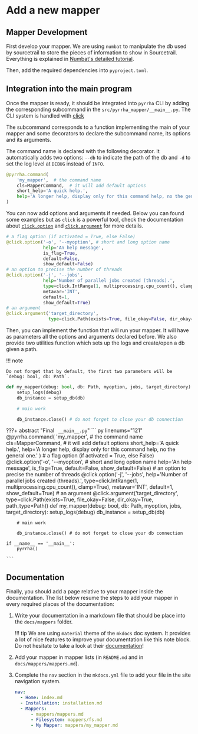 # Add a new mapper

## Mapper Development
First develop your mapper. We are using `numbat` to manipulate the db used by sourcetrail to store the pieces of information to show in Sourcetrail. Everything is explained in [Numbat's detailed tutorial](https://quarkslab.github.io/numbat/tutorial/).

Then, add the required dependencies into `pyproject.toml`.

## Integration into the main program
Once the mapper is ready, it should be integrated into `pyrrha` CLI by adding the corresponding subcommand in the `src/pyrrha_mapper/__main__.py`. The CLI system is handled with [click](https://click.palletsprojects.com)

The subcommand corresponds to a function implementing the main of your mapper and some decorators to declare the subcommand name, its options and its arguments.

The command name is declared with the following decorator. It automatically adds two options: `--db` to indicate the path of the db and `-d` to set the log level at `DEBUG` instead of `INFO`.

```python linenums="121"
@pyrrha.command(
    'my_mapper',  # the command name
    cls=MapperCommand,  # it will add default options
    short_help='A quick help.',
    help='A longer help, display only for this command help, no the general one.'
)
```
You can now add options and arguments if needed. Below you can found some examples but as `click` is a powerful tool, check the documentation about [`click.option`](https://click.palletsprojects.com/options/) and [`click.argument`](https://click.palletsprojects.com/arguments/) for more details.
```python linenums="127"
# a flag option (if activated = True, else False)
@click.option('-o', '--myoption', # short and long option name
              help='An help message',
              is_flag=True,
              default=False,
              show_default=False)
# an option to precise the number of threads
@click.option('-j', '--jobs',
              help='Number of parallel jobs created (threads).',
              type=click.IntRange(1, multiprocessing.cpu_count(), clamp=True),
              metavar='INT',
              default=1,
              show_default=True)
# an argument
@click.argument('target_directory',
                type=click.Path(exists=True, file_okay=False, dir_okay=True, path_type=Path))
```
Then, you can implement the function that will run your mapper. It will have as parameters all
the options and arguments declared before. We also provide two utilities function which sets up the logs and create/open a db given a path.

!!! note

    Do not forget that by default, the first two parameters will be `debug: bool, db: Path`.

```python linenums="143"
def my_mapper(debug: bool, db: Path, myoption, jobs, target_directory):
    setup_logs(debug)
    db_instance = setup_db(db)

    # main work

    db_instance.close() # do not forget to close your db connection    
```

???+ abstract "Final ` __main__.py`"
    ``` py linenums="121"
    @pyrrha.command(
        'my_mapper',  # the command name
        cls=MapperCommand,  # it will add default options
        short_help='A quick help.',
        help='A longer help, display only for this command help, no the general one.'
    )
    # a flag option (if activated = True, else False)
    @click.option('-o', '--myoption', # short and long option name
                  help='An help message',
                  is_flag=True,
                  default=False,
                  show_default=False)
    # an option to precise the number of threads
    @click.option('-j', '--jobs',
                  help='Number of parallel jobs created (threads).',
                  type=click.IntRange(1, multiprocessing.cpu_count(), clamp=True),
                  metavar='INT',
                  default=1,
                  show_default=True)
    # an argument
    @click.argument('target_directory',
                    type=click.Path(exists=True, file_okay=False, dir_okay=True, path_type=Path))
    def my_mapper(debug: bool, db: Path, myoption, jobs, target_directory):
        setup_logs(debug)
        db_instance = setup_db(db)

        # main work

        db_instance.close() # do not forget to close your db connection  

    if __name__ == '__main__':
        pyrrha()

    ```


## Documentation
Finally, you should add a page relative to your mapper inside the documentation. The list below resume the steps to add your mapper in every required places of the documentation:

1. Write your documentation in a markdown file that should be place into the `docs/mappers` folder.

    !!! tip
        We are using `material` theme of the `mkdocs` doc system. It provides a lot of nice features to improve your documentation like this note block. Do not hesitate to take a look at their [documentation](https://squidfunk.github.io/mkdocs-material/reference/)!

2. Add your mapper in mapper lists (in `README.md` and in `docs/mappers/mappers.md`).
3. Complete the `nav` section in the `mkdocs.yml` file to add your file in the site navigation system.

    ```yaml linenums="33" hl_lines="7"
    nav:
      - Home: index.md
      - Installation: installation.md
      - Mappers:
          - mappers/mappers.md
          - Filesystem: mappers/fs.md
          - My Mapper: mappers/my_mapper.md
    ```
